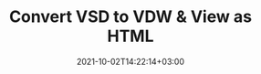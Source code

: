 ---
############################# Static ############################
layout: "autogen"
date: 2021-10-02T14:22:14+03:00
draft: false
path: "total/net/conversion/vsd-to-vdw/"

############################# Head ############################
head_title: "Convert VSD to VDW in C# VB.NET & View as HTML"
head_description: "Code example to convert VSD to VDW and 100+ other file formats in .NET (C#, VB.NET, ASP.NET & .NET Core) applications. Display the Converted VDW document as HTML viewer."

############################# Header ############################
title: "Convert VSD to VDW & View as HTML"
description: "Programmatically convert VSD to VDW in .NET applications using flexible options to customize the resultant document. Convert the complete document or specific pages based on page numbers or selective page ranges using the .NET document conversion library."

############################# SubMenu ############################
submenu:
    enable: false

############################# Content ############################
content:
    enable: true
    block:
    - title_left: "VSD to VDW Conversion in C# .NET"
      content_left: |
          VSD to VDW file conversion using C#. Add watermark and view the converted document as HTML without using any external software.

          -   Create **Converter** object to convert VSD document
          -   Set the convert options for VDW format
          -   Call **Convert** method of **Converter** class instance for conversion to VDW
          -   Set options for HTML viewer
          -   Create **Viewer** object to view converted VDW as HTML
          
      title_right: "Convert Whole Document or Specific Pages"
      content_right: |
          You require `GroupDocs.Conversion` & `GroupDocs.Viewer` namespaces to convert between a wide range of popular document types such as PDF, Microsoft Word, Excel, PowerPoint, Project, Outlook, HTML, diagrams and image file formats. Explore other [.NET APIs for Office documents](https://products.conholdate.com/total/net/) as offered by Conholdate.Total.
          
          Get the respective assembly files from the [downloads](https://downloads.conholdate.com/total/net) or fetch the whole package from [Nuget](https://www.nuget.org/packages/Conholdate.Total/) to add 'Conholdate.Total` directly in your workspace.
          
      code: |
          ```cs {linenos=false}
          // Convert VSD to VDW using GroupDocs.Conversion API
          // Create Converter object to convert VSD document
          using (Converter converter = new Converter("input.vsd"))
          {
              // set the convert options for VDW format
              var convertOptions = converter.GetPossibleConversions()["vdw"].ConvertOptions;

              // convert to VDW format
              converter.Convert("output.vdw", convertOptions);
          }

          // Set options for HTML viewer
          HtmlViewOptions viewOptions = HtmlViewOptions.ForEmbeddedResources("output{0}.html");

          // Create Viewer object to view converted VDW as HTML
          using (Viewer viewer = new Viewer("output.vdw"))
          {
              viewer.View(viewOptions);
          }
          ```
    - title_left: "Add Watermark to Converted VDW in C#"
      content_left: |
          Accurately convert documents (VSD to VDW) exactly as the original file and apply text or image watermarks to the converted document pages using C# .NET.

          -   Create **Converter** object to convert VSD document
          -   Create new instance of **WatermarkOptions** class
          -   Specify watermark properties (color, width, text, image etc)
          -   Instantiate the proper **ConvertOptions** class
          -   Set **Watermark** property of the **ConvertOptions** instance
          -   Call **Convert** method of **Converter** class instance for conversion to VDW
        
      title_right: "Source Document Information Extraction"
      content_right: |
          The documents information extraction feature not only allows getting the basic information about the source document file but it also supports extracting some valuable file-format specific information such as project start and end dates of a Microsoft Project file, any printing restrictions on a PDF document, list of folders enclosed in an Outlook data file etc. 

          Convert popular document file formats on different operating systems such as Windows, Linux or macOS while using platforms such as Windows Azure, Mono and Xamarin.
          
      code: |
          ```cs {linenos=false}
          // Create Converter object to convert VSD document
          using (Converter converter = new Converter("input.vsd"))
          {
              // Create new instance of WatermarkOptions class
              WatermarkOptions watermark = new WatermarkOptions
              {
                  Text = "Sample watermark",
                  Color = Color.Red,
                  Width = 100,
                  Height = 100,
                  Background = true
              };

              // Instantiate the proper ConvertOptions class
              PdfConvertOptions options = new PdfConvertOptions
              {
                  Watermark = watermark
              };

              // convert to VDW format
              converter.Convert("output.vdw", options);
          }
          ```
############################# About Formats ############################
about_formats:
    enable: false
############################# More Formats ############################
more_formats:
    enable: true
    auto: false
    other_out_formats: PDF DOCX DOT DOTX DOTM TXT RTF HTML MHTML XLS XLSX XLSM XLT XLTX XLTM CSV DIF PPT PPTX PPS PPSX POT POTX POTM ODT OTT OTP ODP ODS EMZ WMZ SVGZ TEX DCM WMF BMP PNG GIF JPEG TIFF
############################# Back to top ###############################
back_to_top:
  enable: true
---